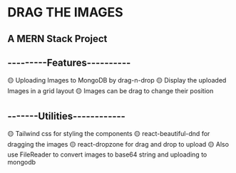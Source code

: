 # DRAG THE IMAGES

## A MERN Stack Project 

## ---------Features----------

🟡 Uploading Images to MongoDB by drag-n-drop
🟡 Display the uploaded Images in a grid layout
🟡 Images can be drag to change their position


## -------Utilities------------


🟡 Tailwind css for styling the components
🟡 react-beautiful-dnd for dragging the images 
🟡 react-dropzone for drag and drop to upload
🟡 Also use FileReader to convert images to base64 string and uploading to mongodb
